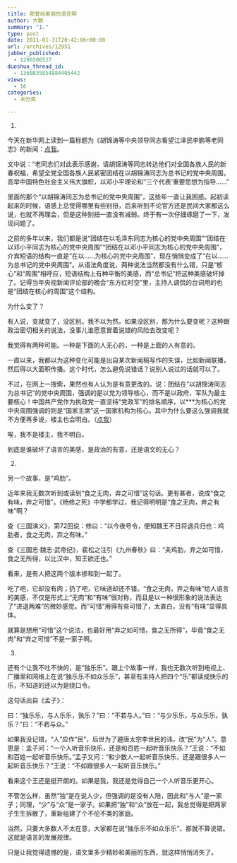 ```yaml
---
title: 那曾经美丽的语言啊
author: 大鹏
summary: "1."
type: post
date: 2011-01-31T20:42:06+00:00
url: /archives/12951
jabber_published:
  - 1296506527
duoshuo_thread_id:
  - 1360835854884405442
views:
  - 16
categories:
  - 未分类

---
```

1.

今天在新华网上读到一篇标题为《胡锦涛等中央领导同志看望江泽民李鹏等老同志》的新闻：[点我][1]。

文中说：“老同志们对此表示感谢，请胡锦涛等同志转达他们对全国各族人民的新春祝福，希望全党全国各族人民紧密团结在以胡锦涛同志为总书记的党中央周围，高举中国特色社会主义伟大旗帜，以邓小平理论和&#8217;‘三个代表’重要思想为指导……”

里面的那个“以胡锦涛同志为总书记的党中央周围”，这些年一直让我困惑。起初读起来的时候，语感上总觉得哪里有些别扭，后来听到不论官方还是民间大家都这么说，也就不再理会，但是这种别扭一直没有减弱。终于有一次仔细琢磨了一下，发现问题了。

之前的多年以来，我们都是说“团结在以毛泽东同志为核心的党中央周围”“团结在以邓小平同志为核心的党中央周围”“团结在以邓小平同志为核心的党中央周围”，介宾短语的结构一直是“在以……为核心的党中央周围”，现在悄悄变成了“在以……为总书记的党中央周围”。从语法角度说，两种说法当然都没有什么错，只是“核心”和“周围”相呼应，短语结构上有种平衡的美感，而“总书记”把这种美感破坏掉了。记得当年央视新闻评论部的晚会“东方红时空”里，主持人调侃的台词用的也是“团结在核心的周围”这个结构。

为什么变了？

有人说，变就变了，没区别。我不以为然。如果没区别，那为什么要变呢？这种跟政治密切相关的说法，没事儿谁愿意冒着说错的风险去改变呢？

我觉得有两种可能。一种是下面的人无心的，一种是上面的人有意的。

一直以来，我都以为这种变化可能是出自某次新闻稿写作的失误，比如新闻联播，然后得以大面积传播。这个时代，怎么避免说错话？说别人说过的话就可以了。

不过，在网上一搜索，果然也有人认为是有意更改的。说：团结在“以胡锦涛同志为总书记”的党中央周围，强调的是以党为领导核心，而不是以政府，军队为最主要核心！中国共产党作为执政党一直坚持“党政军”的排名顺序，以\***为核心的党中央周围强调的则是“国家主席”这一国家机构为核心。其中为什么要这么强调我就不方便再多说，楼主也会明白。（[点我][2]）

唉，我不是楼主，我不明白。

到底是谁破坏了语言的美感，是政治的有意，还是语文的无心？

2.

另一个故事，是“鸡肋”。

近年来我无数次听到或读到“食之无肉，弃之可惜”这句话。更有甚者，说成“食之有味，弃之可惜”。《杨修之死》中学都学过，我记得明明是“食之无肉，弃之有味”啊？

查《三国演义》，第72回说：修曰：“以今夜号令，便知魏王不日将退兵归也：鸡肋者，食之无肉，弃之有味。”

查《三国志·魏志·武帝纪》，裴松之注引《九州春秋》曰：“夫鸡肋，弃之如可惜，食之无所得，以比汉中，知王欲还也。”

看来，是有人把这两个版本掺和到一起了。

吃了吧，它却没有肉；扔了吧，它味道却还不错。“食之无肉，弃之有味”给人语言的美感，不仅是形式上“无肉”和“有味”很对称，而且是以一种很形象的说法表达了“进退两难”的微妙感觉。而“可惜”用得有些可惜了，太直白，没有“有味”显得具体。

就算是想用“可惜”这个说法，也最好用“弃之如可惜，食之无所得”，毕竟“食之无肉”和“弃之可惜”不是一家子啊。

3.

还有个让我不吐不快的，是“独乐乐”。跟上个故事一样，我也无数次听到电视上、广播里和网络上在说“独乐乐不如众乐乐”，甚至有主持人把四个“乐”都读成快乐的乐，不知道的还以为是绕口令。

这句话出自《孟子》：

曰：“独乐乐，与人乐乐，孰乐？”曰：“不若与人。”曰：“与少乐乐，与众乐乐，孰乐？”曰：“不若与众。”

如果我没记错，“人”应作“民”，后世为了避唐太宗李世民的讳，改“民”为“人”。意思是：孟子问：“一个人听音乐快乐，还是和百姓一起听音乐快乐？”王说：“不如和百姓一起听音乐快乐。”孟子又问：“和少数人一起听音乐快乐，还是跟很多人一起听音乐快乐？”王说：“不如跟很多人一起听音乐快乐。”

看来这个王还是挺开朗的。如果是我，我还是觉得自己一个人听音乐更开心。

不管怎么样，虽然“独”是在说人少，但强调的是没有人陪，因此和“与人”是一家子；同理，“少”与“众”是一家子。如果把“独”和“众”放在一起，我总觉得是把两家子生生拆散了，重新组建了个不伦不类的家庭。

当然，只要大多数人不太在意，大家都在说“独乐乐不如众乐乐”，那就不算说错。这就是语言的发展规律。

只是让我觉得遗憾的是，语文里多少精妙和美丽的东西，就这样悄悄消失了。

 [1]: http://news.southcn.com/z/2011-01/31/content_19756276.htm "http://news.southcn.com/z/2011-01/31/content_19756276.htm"
 [2]: http://zhidao.baidu.com/question/119572553.html?fr=qrl&cid=973&index=1&fr2=query "http://zhidao.baidu.com/question/119572553.html?fr=qrl&cid=973&index=1&fr2=query"
